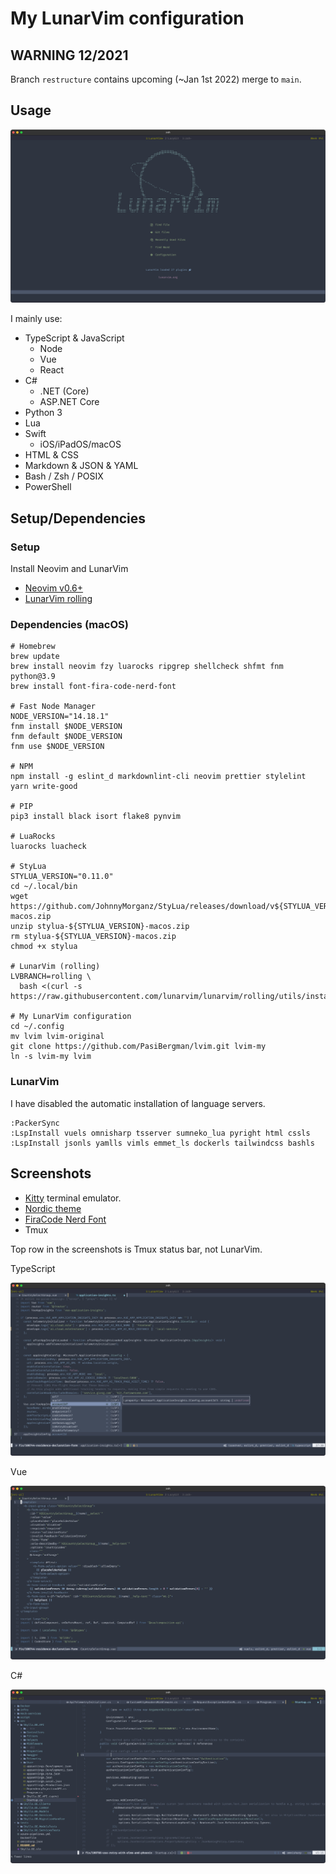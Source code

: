 # My LunarVim configuration

## WARNING 12/2021

Branch `restructure` contains upcoming (~Jan 1st 2022) merge to `main`.

## Usage

![LunarVim](./assets/lvim-config-lunarvim.png)

I mainly use:

- TypeScript & JavaScript
  - Node
  - Vue
  - React
- C#
  - .NET (Core)
  - ASP.NET Core
- Python 3
- Lua
- Swift
  - iOS/iPadOS/macOS
- HTML & CSS
- Markdown & JSON & YAML
- Bash / Zsh / POSIX
- PowerShell

## Setup/Dependencies

### Setup

Install Neovim and LunarVim

- [Neovim v0.6+](https://github.com/neovim/neovim)
- [LunarVim rolling](http://github.com/LunarVim/LunarVim)

### Dependencies (macOS)

```shell
# Homebrew
brew update
brew install neovim fzy luarocks ripgrep shellcheck shfmt fnm python@3.9
brew install font-fira-code-nerd-font

# Fast Node Manager
NODE_VERSION="14.18.1"
fnm install $NODE_VERSION
fnm default $NODE_VERSION
fnm use $NODE_VERSION

# NPM
npm install -g eslint_d markdownlint-cli neovim prettier stylelint yarn write-good

# PIP
pip3 install black isort flake8 pynvim

# LuaRocks
luarocks luacheck

# StyLua
STYLUA_VERSION="0.11.0"
cd ~/.local/bin
wget https://github.com/JohnnyMorganz/StyLua/releases/download/v${STYLUA_VERSION}/stylua-${STYLUA_VERSION}-macos.zip
unzip stylua-${STYLUA_VERSION}-macos.zip
rm stylua-${STYLUA_VERSION}-macos.zip
chmod +x stylua

# LunarVim (rolling)
LVBRANCH=rolling \
  bash <(curl -s https://raw.githubusercontent.com/lunarvim/lunarvim/rolling/utils/installer/install.sh)

# My LunarVim configuration
cd ~/.config
mv lvim lvim-original
git clone https://github.com/PasiBergman/lvim.git lvim-my
ln -s lvim-my lvim
```

### LunarVim

I have disabled the automatic installation of language servers.

```vim
:PackerSync
:LspInstall vuels omnisharp tsserver sumneko_lua pyright html cssls
:LspInstall jsonls yamlls vimls emmet_ls dockerls tailwindcss bashls
```

## Screenshots

- [Kitty](https://sw.kovidgoyal.net/kitty/) terminal emulator.
- [Nordic theme](https://github.com/andersevenrud/nordic.nvim)
- [FiraCode Nerd Font](https://github.com/ryanoasis/nerd-fonts/tree/master/patched-fonts/FiraCode)
- Tmux

Top row in the screenshots is Tmux status bar, not LunarVim.

TypeScript

![TypeScript](./assets/lvim-config-ts.png)

Vue

![Vue](./assets/lvim-config-vue.png)

C#

![C#](./assets/lvim-config-cs.png)
